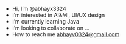 - Hi, I’m @abhayx3324
- I’m interested in AI&Ml, UI/UX design
- I’m currently learning Java
- I’m looking to collaborate on ...
- How to reach me abhayv0324@gmail.com

<!---
abhayx3324/abhayx3324 is a ✨ special ✨ repository because its `README.md` (this file) appears on your GitHub profile.
You can click the Preview link to take a look at your changes.
--->

